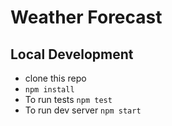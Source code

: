 # Weather Forecast

## Local Development

* clone this repo
* `npm install`
* To run tests `npm test`
* To run dev server `npm start`
